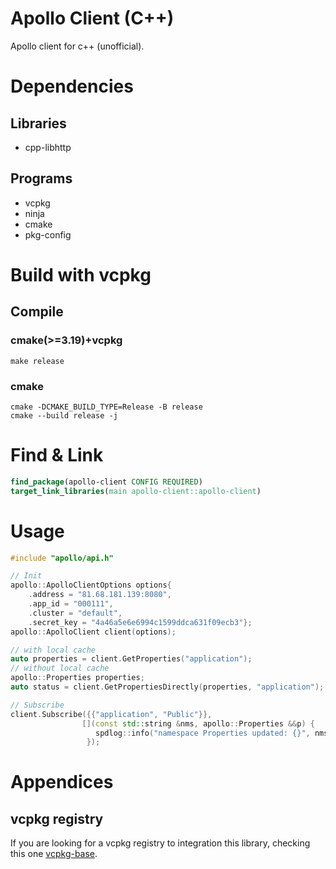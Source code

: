 # Apollo Client (C++)

Apollo client for c++ (unofficial).

# Dependencies

## Libraries

- cpp-libhttp

## Programs

- vcpkg
- ninja
- cmake
- pkg-config

# Build with vcpkg

## Compile

### cmake(>=3.19)+vcpkg

```shell
make release
```

### cmake

```shell
cmake -DCMAKE_BUILD_TYPE=Release -B release
cmake --build release -j
```

# Find & Link

```cmake
find_package(apollo-client CONFIG REQUIRED)
target_link_libraries(main apollo-client::apollo-client)
```

# Usage

```c++
#include "apollo/api.h"

// Init
apollo::ApolloClientOptions options{
    .address = "81.68.181.139:8080",
    .app_id = "000111",
    .cluster = "default",
    .secret_key = "4a46a5e6e6994c1599ddca631f09ecb3"};
apollo::ApolloClient client(options);

// with local cache
auto properties = client.GetProperties("application");
// without local cache
apollo::Properties properties;
auto status = client.GetPropertiesDirectly(properties, "application");

// Subscribe
client.Subscribe({{"application", "Public"}},
                [](const std::string &nms, apollo::Properties &&p) {
                   spdlog::info("namespace Properties updated: {}", nms);
                 });

```

# Appendices

## vcpkg registry

If you are looking for a vcpkg registry to integration this library, checking this one [vcpkg-base](https://github.com/sunzhenkai/vcpkg-base).

